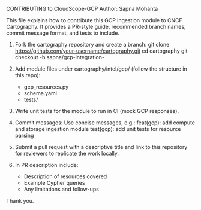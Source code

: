 CONTRIBUTING to CloudScope-GCP
Author: Sapna Mohanta

This file explains how to contribute this GCP ingestion module to CNCF Cartography.
It provides a PR-style guide, recommended branch names, commit message format, and tests to include.

1. Fork the cartography repository and create a branch:
   git clone https://github.com/your-username/cartography.git
   cd cartography
   git checkout -b sapna/gcp-integration-<short-description>

2. Add module files under cartography/intel/gcp/ (follow the structure in this repo):
   - gcp_resources.py
   - schema.yaml
   - tests/

3. Write unit tests for the module to run in CI (mock GCP responses).

4. Commit messages:
   Use concise messages, e.g.:
     feat(gcp): add compute and storage ingestion module
     test(gcp): add unit tests for resource parsing

5. Submit a pull request with a descriptive title and link to this repository for reviewers to replicate the work locally.

6. In PR description include:
   - Description of resources covered
   - Example Cypher queries
   - Any limitations and follow-ups

Thank you.
